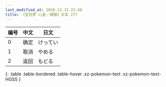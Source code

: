 ```yaml
---
last_modified_at: 2020-12-15 22:48
title: 《宝可梦 心金／魂银》文本 277
---
```

| 编号 | 中文 | 日文 |
| ---- | ---- | ---- |
| 0 | 确定 | けってい |
| 1 | 取消 | やめる |
| 2 | 返回 | もどる |
{: .table .table-bordered .table-hover .xz-pokemon-text .xz-pokemon-text-HGSS }